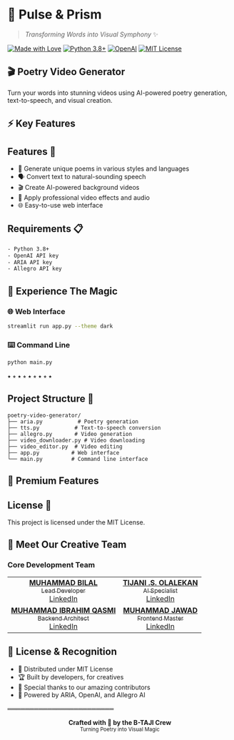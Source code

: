 # 🌈 Pulse & Prism 

> *Transforming Words into Visual Symphony* ✨

[![Made with Love](https://img.shields.io/badge/Made%20with-🧡-orange?style=for-the-badge)](https://github.com/yourusername/pulse-and-prism)
[![Python 3.8+](https://img.shields.io/badge/python-3.8+-blue.svg?style=for-the-badge&logo=python&logoColor=white)](https://www.python.org)
[![OpenAI](https://img.shields.io/badge/OpenAI-412991.svg?style=for-the-badge&logo=OpenAI&logoColor=white)](https://openai.com)
[![MIT License](https://img.shields.io/badge/License-MIT-green.svg?style=for-the-badge)](https://opensource.org/licenses/MIT)

## 🎬 Poetry Video Generator

Turn your words into stunning videos using AI-powered poetry generation, text-to-speech, and visual creation.


## ⚡ Key Features

## Features 🚀
- 📝 Generate unique poems in various styles and languages
- 🗣️ Convert text to natural-sounding speech
- 🎬 Create AI-powered background videos
- 🎨 Apply professional video effects and audio
- 🌐 Easy-to-use web interface

## Requirements 📋
```bash
- Python 3.8+
- OpenAI API key
- ARIA API key
- Allegro API key
```

## 💫 Experience The Magic

### 🌐 Web Interface
```bash
streamlit run app.py --theme dark
```

### ⌨️ Command Line
```bash
python main.py
```

⭑ ⭒ ⭑ ⭒ ⭑ ⭒ ⭑ ⭒ ⭑

## Project Structure 📂
```
poetry-video-generator/
├── aria.py           # Poetry generation
├── tts.py           # Text-to-speech conversion
├── allegro.py       # Video generation
├── video_downloader.py # Video downloading
├── video_editor.py  # Video editing
├── app.py          # Web interface
└── main.py         # Command line interface
```

## 🌟 Premium Features

## License 📜
This project is licensed under the MIT License.


## 🤝 Meet Our Creative Team

### Core Development Team

<table>
  <tr>
    <td align="center">
      <a href="https://github.com/bilal77511">
        <b>MUHAMMAD BILAL</b><br>
        <sub>Lead Developer</sub><br>
        <a href="https://www.linkedin.com/in/muhammad-bilal-a75782280/">LinkedIn</a>
      </a>
    </td>
    <td align="center">
      <a href="https://github.com/tsolami">
        <b>TIJANI .S. OLALEKAN</b><br>
        <sub>AI Specialist</sub><br>
        <a href="https://www.linkedin.com/in/sotijani/">LinkedIn</a>
      </a>
    </td>
  </tr>
  <tr>
    <td align="center">
      <a href="https://github.com/muhammadibrahim313">
        <b>MUHAMMAD IBRAHIM QASMI</b><br>
        <sub>Backend Architect</sub><br>
        <a href="https://www.linkedin.com/in/muhammad-ibrahim-qasmi-9876a1297/">LinkedIn</a>
      </a>
    </td>
    <td align="center">
      <a href="https://github.com/mj-awad17">
        <b>MUHAMMAD JAWAD</b><br>
        <sub>Frontend Master</sub><br>
        <a href="https://www.linkedin.com/in/muhammad-jawad-86507b201/">LinkedIn</a>
      </a>
    </td>
  </tr>
</table>

## 📜 License & Recognition

- 📄 Distributed under MIT License
- 🏆 Built by developers, for creatives
- 🙌 Special thanks to our amazing contributors
- 💝 Powered by ARIA, OpenAI, and Allegro AI

════════════════════════

<p align="center">
<b>Crafted with 💖 by the B-TAJI Crew</b><br>
<sub>Turning Poetry into Visual Magic</sub>
</p>
